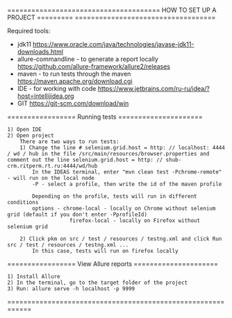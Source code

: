 ====================================== HOW TO SET UP A PROJECT ========= ===================================

Required tools:
- jdk11 https://www.oracle.com/java/technologies/javase-jdk11-downloads.html
- allure-commandline - to generate a report locally https://github.com/allure-framework/allure2/releases
- maven - to run tests through the maven https://maven.apache.org/download.cgi
- IDE - for working with code https://www.jetbrains.com/ru-ru/idea/?host=intellijidea.org
- GIT https://git-scm.com/download/win

================= Running tests =====================

    1) Open IDE
    2) Open project
        There are two ways to run tests:
        1) Change the line # selenium.grid.host = http: // localhost: 4444 / wd / hub in the file /src/main/resources/browser.properties and comment out the line selenium.grid.host = http: // shub-crm.ritperm.rt.ru:4444/wd/hub
            In the IDEAS terminal, enter "mvn clean test -Pchrome-remote" - will run on the local node
            -P - select a profile, then write the id of the maven profile

            Depending on the profile, tests will run in different conditions
            options - chrome-local - locally on Chrome without selenium grid (default if you don't enter -PprofileId)
                        firefox-local - locally on Firefox without selenium grid

        2) Click pkm on src / test / resources / testng.xml and click Run src / test / resources / testng.xml ...
            In this case, tests will run on firefox locally

================= View Allure reports =====================

    1) Install Allure
    2) In the terminal, go to the target folder of the project
    3) Run: allure serve -h localhost -p 9999
============================================================
